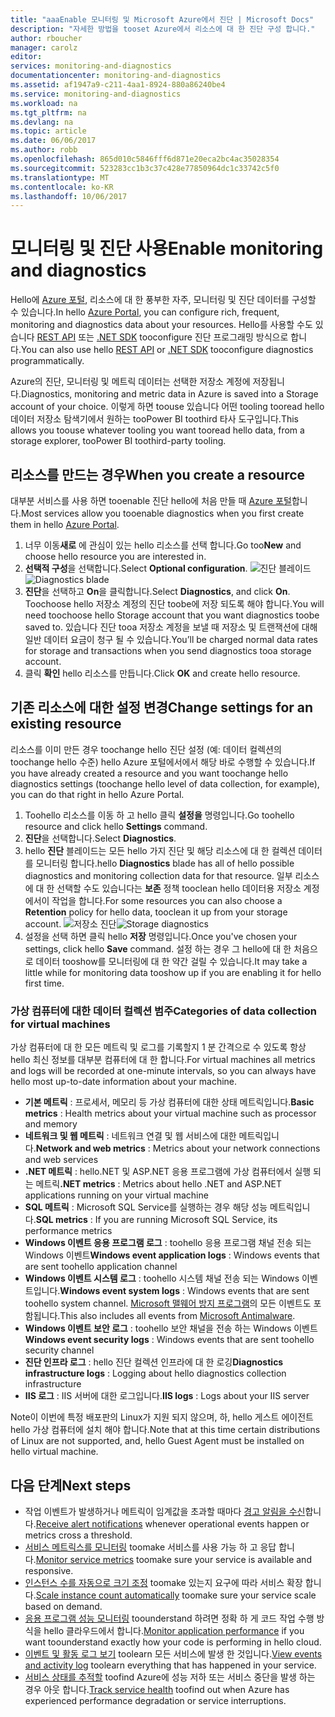 ```yaml
---
title: "aaaEnable 모니터링 및 Microsoft Azure에서 진단 | Microsoft Docs"
description: "자세한 방법을 tooset Azure에서 리소스에 대 한 진단 구성 합니다."
author: rboucher
manager: carolz
editor: 
services: monitoring-and-diagnostics
documentationcenter: monitoring-and-diagnostics
ms.assetid: af1947a9-c211-4aa1-8924-880a86240be4
ms.service: monitoring-and-diagnostics
ms.workload: na
ms.tgt_pltfrm: na
ms.devlang: na
ms.topic: article
ms.date: 06/06/2017
ms.author: robb
ms.openlocfilehash: 865d010c5846fff6d871e20eca2bc4ac35028354
ms.sourcegitcommit: 523283cc1b3c37c428e77850964dc1c33742c5f0
ms.translationtype: MT
ms.contentlocale: ko-KR
ms.lasthandoff: 10/06/2017
---
```

# <a name="enable-monitoring-and-diagnostics"></a><span data-ttu-id="50f14-103">모니터링 및 진단 사용</span><span class="sxs-lookup"><span data-stu-id="50f14-103">Enable monitoring and diagnostics</span></span>
<span data-ttu-id="50f14-104">Hello에 [Azure 포털](https://portal.azure.com), 리소스에 대 한 풍부한 자주, 모니터링 및 진단 데이터를 구성할 수 있습니다.</span><span class="sxs-lookup"><span data-stu-id="50f14-104">In hello [Azure Portal](https://portal.azure.com), you can configure rich, frequent, monitoring and diagnostics data about your resources.</span></span> <span data-ttu-id="50f14-105">Hello를 사용할 수도 있습니다 [REST API](https://msdn.microsoft.com/library/azure/dn931932.aspx) 또는 [.NET SDK](http://www.nuget.org/packages/Microsoft.Azure.Management.Monitor) tooconfigure 진단 프로그래밍 방식으로 합니다.</span><span class="sxs-lookup"><span data-stu-id="50f14-105">You can also use hello [REST API](https://msdn.microsoft.com/library/azure/dn931932.aspx) or [.NET SDK](http://www.nuget.org/packages/Microsoft.Azure.Management.Monitor) tooconfigure diagnostics programmatically.</span></span>

<span data-ttu-id="50f14-106">Azure의 진단, 모니터링 및 메트릭 데이터는 선택한 저장소 계정에 저장됩니다.</span><span class="sxs-lookup"><span data-stu-id="50f14-106">Diagnostics, monitoring and metric data in Azure is saved into a Storage account of your choice.</span></span> <span data-ttu-id="50f14-107">이렇게 하면 toouse 있습니다 어떤 tooling tooread hello 데이터 저장소 탐색기에서 원하는 tooPower BI toothird 타사 도구입니다.</span><span class="sxs-lookup"><span data-stu-id="50f14-107">This allows you toouse whatever tooling you want tooread hello data, from a storage explorer, tooPower BI toothird-party tooling.</span></span>

## <a name="when-you-create-a-resource"></a><span data-ttu-id="50f14-108">리소스를 만드는 경우</span><span class="sxs-lookup"><span data-stu-id="50f14-108">When you create a resource</span></span>
<span data-ttu-id="50f14-109">대부분 서비스를 사용 하면 tooenable 진단 hello에 처음 만들 때 [Azure 포털](https://portal.azure.com)합니다.</span><span class="sxs-lookup"><span data-stu-id="50f14-109">Most services allow you tooenable diagnostics when you first create them in hello [Azure Portal](https://portal.azure.com).</span></span>

1. <span data-ttu-id="50f14-110">너무 이동**새로** 에 관심이 있는 hello 리소스를 선택 합니다.</span><span class="sxs-lookup"><span data-stu-id="50f14-110">Go too**New** and choose hello resource you are interested in.</span></span>
2. <span data-ttu-id="50f14-111">**선택적 구성**을 선택합니다.</span><span class="sxs-lookup"><span data-stu-id="50f14-111">Select **Optional configuration**.</span></span>
    <span data-ttu-id="50f14-112">![진단 블레이드](./media/insights-how-to-use-diagnostics/Insights_CreateTime.png)</span><span class="sxs-lookup"><span data-stu-id="50f14-112">![Diagnostics blade](./media/insights-how-to-use-diagnostics/Insights_CreateTime.png)</span></span>
3. <span data-ttu-id="50f14-113">**진단**을 선택하고 **On**을 클릭합니다.</span><span class="sxs-lookup"><span data-stu-id="50f14-113">Select **Diagnostics**, and click **On**.</span></span> <span data-ttu-id="50f14-114">Toochoose hello 저장소 계정의 진단 toobe에 저장 되도록 해야 합니다.</span><span class="sxs-lookup"><span data-stu-id="50f14-114">You will need toochoose hello Storage account that you want diagnostics toobe saved to.</span></span> <span data-ttu-id="50f14-115">있습니다 진단 tooa 저장소 계정을 보낼 때 저장소 및 트랜잭션에 대해 일반 데이터 요금이 청구 될 수 있습니다.</span><span class="sxs-lookup"><span data-stu-id="50f14-115">You’ll be charged normal data rates for storage and transactions when you send diagnostics tooa storage account.</span></span>
4. <span data-ttu-id="50f14-116">클릭 **확인** hello 리소스를 만듭니다.</span><span class="sxs-lookup"><span data-stu-id="50f14-116">Click **OK** and create hello resource.</span></span>

## <a name="change-settings-for-an-existing-resource"></a><span data-ttu-id="50f14-117">기존 리소스에 대한 설정 변경</span><span class="sxs-lookup"><span data-stu-id="50f14-117">Change settings for an existing resource</span></span>
<span data-ttu-id="50f14-118">리소스를 이미 만든 경우 toochange hello 진단 설정 (예: 데이터 컬렉션의 toochange hello 수준) hello Azure 포털에서에서 해당 바로 수행할 수 있습니다.</span><span class="sxs-lookup"><span data-stu-id="50f14-118">If you have already created a resource and you want toochange hello diagnostics settings (toochange hello level of data collection, for example), you can do that right in hello Azure Portal.</span></span>

1. <span data-ttu-id="50f14-119">Toohello 리소스를 이동 하 고 hello 클릭 **설정을** 명령입니다.</span><span class="sxs-lookup"><span data-stu-id="50f14-119">Go toohello resource and click hello **Settings** command.</span></span>
2. <span data-ttu-id="50f14-120">**진단**을 선택합니다.</span><span class="sxs-lookup"><span data-stu-id="50f14-120">Select **Diagnostics**.</span></span>
3. <span data-ttu-id="50f14-121">hello **진단** 블레이드는 모든 hello 가지 진단 및 해당 리소스에 대 한 컬렉션 데이터를 모니터링 합니다.</span><span class="sxs-lookup"><span data-stu-id="50f14-121">hello **Diagnostics** blade has all of hello possible diagnostics and monitoring collection data for that resource.</span></span> <span data-ttu-id="50f14-122">일부 리소스에 대 한 선택할 수도 있습니다는 **보존** 정책 tooclean hello 데이터용 저장소 계정에서이 작업을 합니다.</span><span class="sxs-lookup"><span data-stu-id="50f14-122">For some resources you can also choose a **Retention** policy for hello data, tooclean it up from your storage account.</span></span>
    <span data-ttu-id="50f14-123">![저장소 진단](./media/insights-how-to-use-diagnostics/Insights_StorageDiagnostics.png)</span><span class="sxs-lookup"><span data-stu-id="50f14-123">![Storage diagnostics](./media/insights-how-to-use-diagnostics/Insights_StorageDiagnostics.png)</span></span>
4. <span data-ttu-id="50f14-124">설정을 선택 하면 클릭 hello **저장** 명령입니다.</span><span class="sxs-lookup"><span data-stu-id="50f14-124">Once you've chosen your settings, click hello **Save** command.</span></span> <span data-ttu-id="50f14-125">설정 하는 경우 그 hello에 대 한 처음으로 데이터 tooshow를 모니터링에 대 한 약간 걸릴 수 있습니다.</span><span class="sxs-lookup"><span data-stu-id="50f14-125">It may take a little while for monitoring data tooshow up if you are enabling it for hello first time.</span></span>

### <a name="categories-of-data-collection-for-virtual-machines"></a><span data-ttu-id="50f14-126">가상 컴퓨터에 대한 데이터 컬렉션 범주</span><span class="sxs-lookup"><span data-stu-id="50f14-126">Categories of data collection for virtual machines</span></span>
<span data-ttu-id="50f14-127">가상 컴퓨터에 대 한 모든 메트릭 및 로그를 기록할지 1 분 간격으로 수 있도록 항상 hello 최신 정보를 대부분 컴퓨터에 대 한 합니다.</span><span class="sxs-lookup"><span data-stu-id="50f14-127">For virtual machines all metrics and logs will be recorded at one-minute intervals, so you can always have hello most up-to-date information about your machine.</span></span>

* <span data-ttu-id="50f14-128">**기본 메트릭** : 프로세서, 메모리 등 가상 컴퓨터에 대한 상태 메트릭입니다.</span><span class="sxs-lookup"><span data-stu-id="50f14-128">**Basic metrics** : Health metrics about your virtual machine such as processor and memory</span></span>
* <span data-ttu-id="50f14-129">**네트워크 및 웹 메트릭** : 네트워크 연결 및 웹 서비스에 대한 메트릭입니다.</span><span class="sxs-lookup"><span data-stu-id="50f14-129">**Network and web metrics** : Metrics about your network connections and web services</span></span>
* <span data-ttu-id="50f14-130">**.NET 메트릭** : hello.NET 및 ASP.NET 응용 프로그램에 가상 컴퓨터에서 실행 되는 메트릭</span><span class="sxs-lookup"><span data-stu-id="50f14-130">**.NET metrics** : Metrics about hello .NET and ASP.NET applications running on your virtual machine</span></span>
* <span data-ttu-id="50f14-131">**SQL 메트릭** : Microsoft SQL Service를 실행하는 경우 해당 성능 메트릭입니다.</span><span class="sxs-lookup"><span data-stu-id="50f14-131">**SQL metrics** : If you are running Microsoft SQL Service, its performance metrics</span></span>
* <span data-ttu-id="50f14-132">**Windows 이벤트 응용 프로그램 로그** : toohello 응용 프로그램 채널 전송 되는 Windows 이벤트</span><span class="sxs-lookup"><span data-stu-id="50f14-132">**Windows event application logs** : Windows events that are sent toohello application channel</span></span>
* <span data-ttu-id="50f14-133">**Windows 이벤트 시스템 로그** : toohello 시스템 채널 전송 되는 Windows 이벤트입니다.</span><span class="sxs-lookup"><span data-stu-id="50f14-133">**Windows event system logs** : Windows events that are sent toohello system channel.</span></span> <span data-ttu-id="50f14-134">[Microsoft 맬웨어 방지 프로그램](http://go.microsoft.com/fwlink/?LinkID=404171&clcid=0x409)의 모든 이벤트도 포함됩니다.</span><span class="sxs-lookup"><span data-stu-id="50f14-134">This also includes all events from [Microsoft Antimalware](http://go.microsoft.com/fwlink/?LinkID=404171&clcid=0x409).</span></span>
* <span data-ttu-id="50f14-135">**Windows 이벤트 보안 로그** : toohello 보안 채널을 전송 하는 Windows 이벤트</span><span class="sxs-lookup"><span data-stu-id="50f14-135">**Windows event security logs** : Windows events that are sent toohello security channel</span></span>
* <span data-ttu-id="50f14-136">**진단 인프라 로그** : hello 진단 컬렉션 인프라에 대 한 로깅</span><span class="sxs-lookup"><span data-stu-id="50f14-136">**Diagnostics infrastructure logs** : Logging about hello diagnostics collection infrastructure</span></span>
* <span data-ttu-id="50f14-137">**IIS 로그** : IIS 서버에 대한 로그입니다.</span><span class="sxs-lookup"><span data-stu-id="50f14-137">**IIS logs** : Logs about your IIS server</span></span>

<span data-ttu-id="50f14-138">Note이 이번에 특정 배포판의 Linux가 지원 되지 않으며, 하, hello 게스트 에이전트 hello 가상 컴퓨터에 설치 해야 합니다.</span><span class="sxs-lookup"><span data-stu-id="50f14-138">Note that at this time certain distributions of Linux are not supported, and, hello Guest Agent must be installed on hello virtual machine.</span></span>

## <a name="next-steps"></a><span data-ttu-id="50f14-139">다음 단계</span><span class="sxs-lookup"><span data-stu-id="50f14-139">Next steps</span></span>
* <span data-ttu-id="50f14-140">작업 이벤트가 발생하거나 메트릭이 임계값을 초과할 때마다 [경고 알림을 수신](insights-receive-alert-notifications.md)합니다.</span><span class="sxs-lookup"><span data-stu-id="50f14-140">[Receive alert notifications](insights-receive-alert-notifications.md) whenever operational events happen or metrics cross a threshold.</span></span>
* <span data-ttu-id="50f14-141">[서비스 메트릭스를 모니터링](insights-how-to-customize-monitoring.md) toomake 서비스를 사용 가능 하 고 응답 합니다.</span><span class="sxs-lookup"><span data-stu-id="50f14-141">[Monitor service metrics](insights-how-to-customize-monitoring.md) toomake sure your service is available and responsive.</span></span>
* <span data-ttu-id="50f14-142">[인스턴스 수를 자동으로 크기 조정](insights-how-to-scale.md) toomake 있는지 요구에 따라 서비스 확장 합니다.</span><span class="sxs-lookup"><span data-stu-id="50f14-142">[Scale instance count automatically](insights-how-to-scale.md) toomake sure your service scale based on demand.</span></span>
* <span data-ttu-id="50f14-143">[응용 프로그램 성능 모니터링](../application-insights/app-insights-azure-web-apps.md) toounderstand 하려면 정확 하 게 코드 작업 수행 방식을 hello 클라우드에서 합니다.</span><span class="sxs-lookup"><span data-stu-id="50f14-143">[Monitor application performance](../application-insights/app-insights-azure-web-apps.md) if you want toounderstand exactly how your code is performing in hello cloud.</span></span>
* <span data-ttu-id="50f14-144">[이벤트 및 활동 로그 보기](insights-debugging-with-events.md) toolearn 모든 서비스에 발생 한 것입니다.</span><span class="sxs-lookup"><span data-stu-id="50f14-144">[View events and activity log](insights-debugging-with-events.md) toolearn everything that has happened in your service.</span></span>
* <span data-ttu-id="50f14-145">[서비스 상태를 추적할](insights-service-health.md) toofind Azure에 성능 저하 또는 서비스 중단을 발생 하는 경우 아웃 합니다.</span><span class="sxs-lookup"><span data-stu-id="50f14-145">[Track service health](insights-service-health.md) toofind out when Azure has experienced performance degradation or service interruptions.</span></span>

